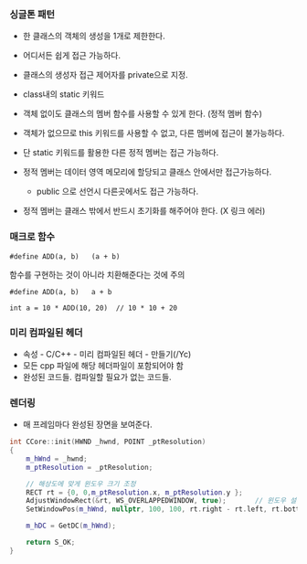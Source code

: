 ### 싱글톤 패턴

- 한 클래스의 객체의 생성을 1개로 제한한다.
- 어디서든 쉽게 접근 가능하다.
- 클래스의 생성자 접근 제어자를 private으로 지정.

- class내의 static 키워드
- 객체 없이도 클래스의 멤버 함수를 사용할 수 있게 한다. (정적 멤버 함수)
- 객체가 없으므로 this 키워드를 사용할 수 없고, 다른 멤버에 접근이 불가능하다.
- 단 static 키워드를 활용한 다른 정적 멤버는 접근 가능하다.
- 정적 멤버는 데이터 영역 메모리에 할당되고 클래스 안에서만 접근가능하다.
  - public 으로 선언시 다른곳에서도 접근 가능하다.
- 정적 멤버는 클래스 밖에서 반드시 초기화를 해주어야 한다. (X 링크 에러)

### 매크로 함수

```
#define ADD(a, b)	(a + b)
```

함수를 구현하는 것이 아니라 치환해준다는 것에 주의

```
#define ADD(a, b)	a + b

int a = 10 * ADD(10, 20)  // 10 * 10 + 20
```

### 미리 컴파일된 헤더

- 속성 - C/C++ - 미리 컴파일된 헤더 - 만들기(/Yc)
- 모든 cpp 파일에 해당 헤더파일이 포함되어야 함
- 완성된 코드들. 컴파일할 필요가 없는 코드들.

### 렌더링
- 매 프레임마다 완성된 장면을 보여준다.


```cpp
int CCore::init(HWND _hwnd, POINT _ptResolution)
{
	m_hWnd = _hwnd;
	m_ptResolution = _ptResolution;

	// 해상도에 맞게 윈도우 크기 조정
	RECT rt = {0, 0,m_ptResolution.x, m_ptResolution.y };
	AdjustWindowRect(&rt, WS_OVERLAPPEDWINDOW, true);		// 윈도우 설정에 따라 rt값 조정
	SetWindowPos(m_hWnd, nullptr, 100, 100, rt.right - rt.left, rt.bottom - rt.top, 0);

	m_hDC = GetDC(m_hWnd);

	return S_OK;
}
```
